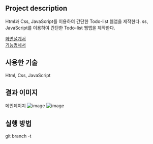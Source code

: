 Project description
----
Html과 Css, JavaScript를 이용하여 간단한 Todo-list 웹앱을 제작한다.
ss, JavaScript를 이용하여 간단한 Todo-list 웹앱을 제작한다.

[화면설계서](https://github.com/HICC-Introduction/B652009-Todo_list/issues/4#issue-842737681)<br>
[기능명세서](https://github.com/HICC-Introduction/B652009-Todo_list/issues/3#issue-842730389)

사용한 기술
---
Html, Css, JavaScript

결과 이미지
---
메인페이지
![image](https://user-images.githubusercontent.com/51940808/113503612-f20f6080-956d-11eb-9e36-e5ec7cf839b1.png)
![image](https://user-images.githubusercontent.com/51940808/113503692-5fbb8c80-956e-11eb-9159-56188410bd18.png)

실행 방법
---
git branch -t 
